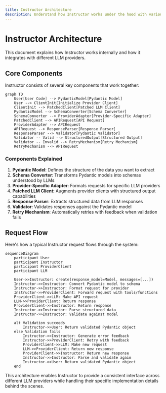 ```yaml
---
title: Instructor Architecture
description: Understand how Instructor works under the hood with various LLM providers
---
```


# Instructor Architecture

This document explains how Instructor works internally and how it integrates with different LLM providers.

## Core Components

Instructor consists of several key components that work together:

```mermaid
graph TD
    User[User Code] --> PydanticModel[Pydantic Model]
    User --> ClientInit[Initialize Provider Client]
    ClientInit --> PatchedClient[Patched LLM Client]
    PydanticModel --> SchemaConverter[Schema Converter]
    SchemaConverter --> ProviderAdapter[Provider-Specific Adapter]
    PatchedClient --> APIRequest[API Request]
    ProviderAdapter --> APIRequest
    APIRequest --> ResponseParser[Response Parser]
    ResponseParser --> Validator[Pydantic Validator]
    Validator -- Valid --> StructuredOutput[Structured Output]
    Validator -- Invalid --> RetryMechanism[Retry Mechanism]
    RetryMechanism --> APIRequest
```

### Components Explained

1. **Pydantic Model**: Defines the structure of the data you want to extract
2. **Schema Converter**: Transforms Pydantic models into schemas understood by LLMs
3. **Provider-Specific Adapter**: Formats requests for specific LLM providers
4. **Patched LLM Client**: Augments provider clients with structured output capabilities
5. **Response Parser**: Extracts structured data from LLM responses
6. **Validator**: Validates responses against the Pydantic model
7. **Retry Mechanism**: Automatically retries with feedback when validation fails

## Request Flow

Here's how a typical Instructor request flows through the system:

```mermaid
sequenceDiagram
    participant User
    participant Instructor
    participant ProviderClient
    participant LLM

    User->>Instructor: create(response_model=Model, messages=[...])
    Instructor->>Instructor: Convert Pydantic model to schema
    Instructor->>Instructor: Format request for provider
    Instructor->>ProviderClient: Forward request with tools/functions
    ProviderClient->>LLM: Make API request
    LLM->>ProviderClient: Return response
    ProviderClient->>Instructor: Return response
    Instructor->>Instructor: Parse structured data
    Instructor->>Instructor: Validate against model

    alt Validation succeeds
        Instructor->>User: Return validated Pydantic object
    else Validation fails
        Instructor->>Instructor: Generate error feedback
        Instructor->>ProviderClient: Retry with feedback
        ProviderClient->>LLM: Make new request
        LLM->>ProviderClient: Return new response
        ProviderClient->>Instructor: Return new response
        Instructor->>Instructor: Parse and validate again
        Instructor->>User: Return validated Pydantic object
    end
```

This architecture enables Instructor to provide a consistent interface across different LLM providers while handling their specific implementation details behind the scenes.